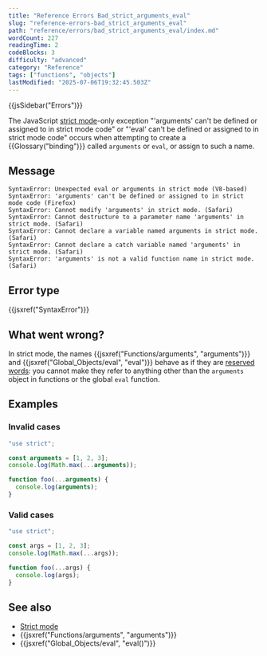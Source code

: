 ```yaml
---
title: "Reference Errors Bad_strict_arguments_eval"
slug: "reference-errors-bad_strict_arguments_eval"
path: "reference/errors/bad_strict_arguments_eval/index.md"
wordCount: 227
readingTime: 2
codeBlocks: 3
difficulty: "advanced"
category: "Reference"
tags: ["functions", "objects"]
lastModified: "2025-07-06T19:32:45.503Z"
---
```



{{jsSidebar("Errors")}}

The JavaScript [strict mode](/en-US/docs/Web/JavaScript/Reference/Strict_mode)-only exception "'arguments' can't be defined or assigned to in strict mode code" or "'eval' can't be defined or assigned to in strict mode code" occurs when attempting to create a {{Glossary("binding")}} called `arguments` or `eval`, or assign to such a name.

## Message

```plain
SyntaxError: Unexpected eval or arguments in strict mode (V8-based)
SyntaxError: 'arguments' can't be defined or assigned to in strict mode code (Firefox)
SyntaxError: Cannot modify 'arguments' in strict mode. (Safari)
SyntaxError: Cannot destructure to a parameter name 'arguments' in strict mode. (Safari)
SyntaxError: Cannot declare a variable named arguments in strict mode. (Safari)
SyntaxError: Cannot declare a catch variable named 'arguments' in strict mode. (Safari)
SyntaxError: 'arguments' is not a valid function name in strict mode. (Safari)
```

## Error type

{{jsxref("SyntaxError")}}

## What went wrong?

In strict mode, the names {{jsxref("Functions/arguments", "arguments")}} and {{jsxref("Global_Objects/eval", "eval")}} behave as if they are [reserved words](/en-US/docs/Web/JavaScript/Reference/Lexical_grammar#reserved_words): you cannot make they refer to anything other than the `arguments` object in functions or the global `eval` function.

## Examples

### Invalid cases

```js example-bad
"use strict";

const arguments = [1, 2, 3];
console.log(Math.max(...arguments));

function foo(...arguments) {
  console.log(arguments);
}
```

### Valid cases

```js example-good
"use strict";

const args = [1, 2, 3];
console.log(Math.max(...args));

function foo(...args) {
  console.log(args);
}
```

## See also

- [Strict mode](/en-US/docs/Web/JavaScript/Reference/Strict_mode)
- {{jsxref("Functions/arguments", "arguments")}}
- {{jsxref("Global_Objects/eval", "eval()")}}
